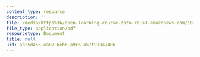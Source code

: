```yaml
---
content_type: resource
description: ''
file: /media/https%3A/open-learning-course-data-rc.s3.amazonaws.com/18-600-probability-and-random-variables-fall-2019/ab25d455ea076eb6a9c6a57f91347486_MIT18_600F19_lec15.pdf
file_type: application/pdf
resourcetype: Document
title: null
uid: ab25d455-ea07-6eb6-a9c6-a57f91347486
---
```

